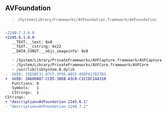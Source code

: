 ## AVFoundation

> `/System/Library/Frameworks/AVFoundation.framework/AVFoundation`

```diff

-2240.7.2.0.0
+2245.6.1.0.0
   __TEXT.__text: 0x0
   __TEXT.__cstring: 0x22
   __DATA_CONST.__objc_imageinfo: 0x8

   - /System/Library/PrivateFrameworks/AVFCapture.framework/AVFCapture
   - /System/Library/PrivateFrameworks/AVFCore.framework/AVFCore
   - /usr/lib/libSystem.B.dylib
-  UUID: 25D5BF31-07CF-3F95-A8CE-85DF617D27B3
+  UUID: 2A606B87-CCD5-30EB-A3C8-C1CCDC24A310
   Functions: 0
   Symbols:   1
   CStrings:  1
CStrings:
+ "description=AVFoundation-2245.6.1"
- "description=AVFoundation-2240.7.2"

```
